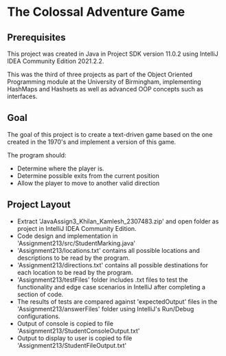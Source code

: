 # The Colossal Adventure Game
## Prerequisites ##
This project was created in Java in Project SDK version 11.0.2 using IntelliJ IDEA Community Edition 2021.2.2.

This was the third of three projects as part of the Object Oriented Programming module at the University of Birmingham, implementing HashMaps and Hashsets as well as advanced OOP concepts such as interfaces.

## Goal ##
The goal of this project is to create a text-driven game based on the one created in the 1970's and implement a version of this game.

The program should:
* Determine where the player is.
* Determine possible exits from the current position
* Allow the player to move to another valid direction

## Project Layout ##
* Extract 'JavaAssign3_Khilan_Kamlesh_2307483.zip' and open folder as project in IntelliJ IDEA Community Edition.
* Code design and implementation in 'Assignment213/src/StudentMarking.java'
* 'Assignment213/locations.txt' contains all possible locations and descriptions to be read by the program.
* 'Assignment213/directions.txt' contains all possible destinations for each location to be read by the program.
* 'Assignment213/testFiles' folder includes .txt files to test the functionality and edge case scenarios in IntelliJ after completing a section of code.
* The results of tests are compared against 'expectedOutput' files in the 'Assignment213/answerFiles' folder using IntelliJ's Run/Debug configurations.
* Output of console is copied to file 'Assignment213/StudentConsoleOutput.txt'
* Output to display to user is copied to file 'Assignment213/StudentFileOutput.txt'
